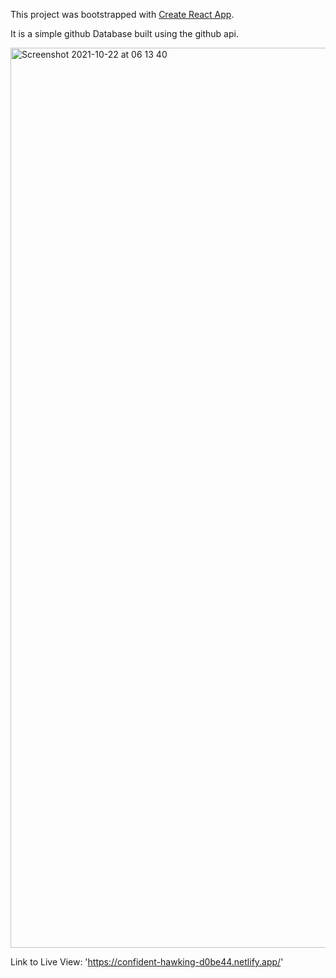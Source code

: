 This project was bootstrapped with [Create React App](https://github.com/facebook/create-react-app).

It is a simple github Database built using the github api. 

<img width="1440" alt="Screenshot 2021-10-22 at 06 13 40" src="https://user-images.githubusercontent.com/33966004/138396949-ff30237d-a606-40d2-a5d9-edaf7a3f3968.png">

Link to Live View: 'https://confident-hawking-d0be44.netlify.app/'


